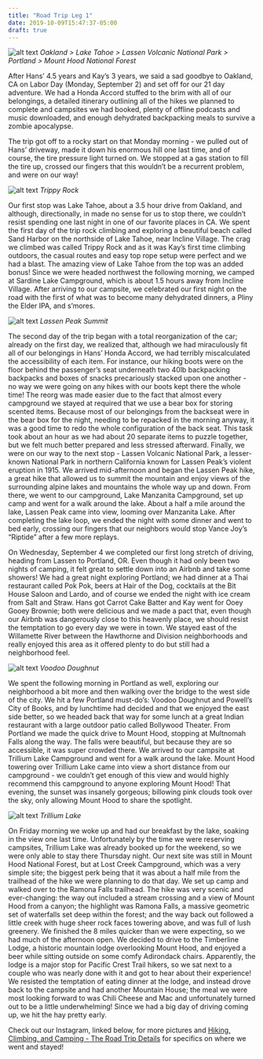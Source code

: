 ```yaml
---
title: "Road Trip Leg 1"
date: 2019-10-09T15:47:37-05:00
draft: true
---
```


![alt text](https://res.cloudinary.com/dqsylhojv/image/upload/v1570911871/hanswustrack.com/road-trip-leg-1/Leg1-4_xshtyt.png "Leg 1 Route")
_Oakland > Lake Tahoe > Lassen Volcanic National Park > Portland > Mount Hood National Forest_

After Hans’ 4.5 years and Kay’s 3 years, we said a sad goodbye to Oakland, CA on Labor Day (Monday, September 2) and set off for our 21 day adventure. We had a Honda Accord stuffed to the brim with all of our belongings, a detailed itinerary outlining all of the hikes we planned to complete and campsites we had booked, plenty of offline podcasts and music downloaded, and enough dehydrated backpacking meals to survive a zombie apocalypse. 
 
The trip got off to a rocky start on that Monday morning - we pulled out of Hans’ driveway, made it down his enormous hill one last time, and of course, the tire pressure light turned on. We stopped at a gas station to fill the tire up, crossed our fingers that this wouldn’t be a recurrent problem, and were on our way! 

![alt text](https://res.cloudinary.com/dqsylhojv/image/upload/q_auto/v1570655133/hanswustrack.com/road-trip-leg-1/IMG_5511_ggcude.jpg "Trippy Rock")
_Trippy Rock_

Our first stop was Lake Tahoe, about a 3.5 hour drive from Oakland, and although, directionally, in made no sense for us to stop there, we couldn’t resist spending one last night in one of our favorite places in CA. We spent the first day of the trip rock climbing and exploring a beautiful beach called Sand Harbor on the northside of Lake Tahoe, near Incline Village. The crag we climbed was called Trippy Rock and as it was Kay’s first time climbing outdoors, the casual routes and easy top rope setup were perfect and we had a blast. The amazing view of Lake Tahoe from the top was an added bonus! Since we were headed northwest the following morning, we camped at Sardine Lake Campground, which is about 1.5 hours away from Incline Village. After arriving to our campsite, we celebrated our first night on the road with the first of what was to become many dehydrated dinners, a Pliny the Elder IPA, and s’mores.

![alt text](https://res.cloudinary.com/dqsylhojv/image/upload/v1570656069/hanswustrack.com/road-trip-leg-1/IMG_7288_fnknut.jpg "Lassen Peak Summit")
_Lassen Peak Summit_

The second day of the trip began with a total reorganization of the car; already on the first day, we realized that, although we had miraculously fit all of our belongings in Hans’ Honda Accord, we had terribly miscalculated the accessibility of each item. For instance, our hiking boots were on the floor behind the passenger’s seat underneath two 40lb backpacking backpacks and boxes of snacks precariously stacked upon one another - no way we were going on any hikes with our boots kept there the whole time! The reorg was made easier due to the fact that almost every campground we stayed at required that we use a bear box for storing scented items. Because most of our belongings from the backseat were in the bear box for the night, needing to be repacked in the morning anyway, it was a good time to redo the whole configuration of the back seat. This task took about an hour as we had about 20 separate items to puzzle together, but we felt much better prepared and less stressed afterward. Finally, we were on our way to the next stop - Lassen Volcanic National Park, a lesser-known National Park in northern California known for Lassen Peak’s violent eruption in 1915. We arrived mid-afternoon and began the Lassen Peak hike, a great hike that allowed us to summit the mountain and enjoy views of the surrounding alpine lakes and mountains the whole way up and down. From there, we went to our campground, Lake Manzanita Campground, set up camp and went for a walk around the lake. About a half a mile around the lake, Lassen Peak came into view, looming over Manzanita Lake. After completing the lake loop, we ended the night with some dinner and went to bed early, crossing our fingers that our neighbors would stop Vance Joy’s “Riptide” after a few more replays.

On Wednesday, September 4 we completed our first long stretch of driving, heading from Lassen to Portland, OR. Even though it had only been two nights of camping, it felt great to settle down into an Airbnb and take some showers! We had a great night exploring Portland; we had dinner at a Thai restaurant called Pok Pok, beers at Hair of the Dog, cocktails at the Bit House Saloon and Lardo, and of course we ended the night with ice cream from Salt and Straw. Hans got Carrot Cake Batter and Kay went for Ooey Gooey Brownie; both were delicious and we made a pact that, even though our Airbnb was dangerously close to this heavenly place, we should resist the temptation to go every day we were in town. We stayed east of the Willamette River between the Hawthorne and Division neighborhoods and really enjoyed this area as it offered plenty to do but still had a neighborhood feel. 

![alt text](https://res.cloudinary.com/dqsylhojv/image/upload/h_0.15/v1570656837/hanswustrack.com/road-trip-leg-1/IMG_1991_jqmjux.jpg "Voodoo Doughnut")
_Voodoo Doughnut_

We spent the following morning in Portland as well, exploring our neighborhood a bit more and then walking over the bridge to the west side of the city. We hit a few Portland must-do’s: Voodoo Doughnut and Powell’s City of Books, and by lunchtime had decided and that we enjoyed the east side better, so we headed back that way for some lunch at a great Indian restaurant with a large outdoor patio called Bollywood Theater. From Portland we made the quick drive to Mount Hood, stopping at Multnomah Falls along the way. The falls were beautiful, but because they are so accessible, it was super crowded there. We arrived to our campsite at Trillium Lake Campground and went for a walk around the lake. Mount Hood towering over Trillium Lake came into view a short distance from our campground - we couldn’t get enough of this view and would highly recommend this campground to anyone exploring Mount Hood! That evening, the sunset was insanely gorgeous; billowing pink clouds took over the sky, only allowing Mount Hood to share the spotlight.  

![alt text](https://res.cloudinary.com/dqsylhojv/image/upload/v1570656605/hanswustrack.com/road-trip-leg-1/IMG_2177_mwabv7.jpg "Trillium Lake")
_Trillium Lake_

On Friday morning we woke up and had our breakfast by the lake, soaking in the view one last time. Unfortunately by the time we were reserving campsites, Trillium Lake was already booked up for the weekend, so we were only able to stay there Thursday night. Our next site was still in Mount Hood National Forest, but at Lost Creek Campground, which was a very simple site; the biggest perk being that it was about a half mile from the trailhead of the hike we were planning to do that day. We set up camp and walked over to the Ramona Falls trailhead. The hike was very scenic and ever-changing: the way out included a stream crossing and a view of Mount Hood from a canyon; the highlight was Ramona Falls, a massive geometric set of waterfalls set deep within the forest; and the way back out followed a little creek with huge sheer rock faces towering above, and was full of lush greenery. We finished the 8 miles quicker than we were expecting, so we had much of the afternoon open. We decided to drive to the Timberline Lodge, a historic mountain lodge overlooking Mount Hood, and enjoyed a beer while sitting outside on some comfy Adirondack chairs. Apparently, the lodge is a major stop for Pacific Crest Trail hikers, so we sat next to a couple who was nearly done with it and got to hear about their experience! We resisted the temptation of eating dinner at the lodge, and instead drove back to the campsite and had another Mountain House; the meal we were most looking forward to was Chili Cheese and Mac and unfortunately turned out to be a little underwhelming! Since we had a big day of driving coming up, we hit the hay pretty early. 

Check out our Instagram, linked below, for more pictures and [Hiking, Climbing, and Camping - The Road Trip Details](/travel/road-trip-details/) for specifics on where we went and stayed!